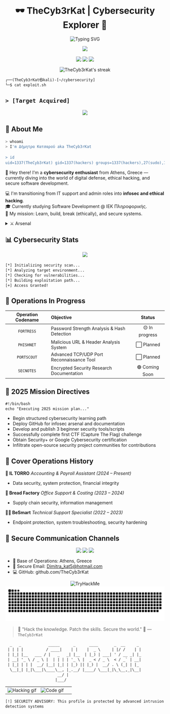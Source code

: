 <h1 align="center">🕶️ TheCyb3rKat | Cybersecurity Explorer 🐾</h1>

<p align="center">
  <img src="https://readme-typing-svg.demolab.com?font=Fira+Code&size=22&pause=1000&color=00F7FF&center=true&vCenter=true&multiline=true&width=600&lines=Aspiring+Cybersecurity+Engineer;Beginner+Ethical+Hacker+%F0%9F%92%BB;Learning+to+Secure+the+Digital+World+🔐" alt="Typing SVG" />
</p>

<div align="center">
  <img src="https://api.visitorbadge.io/api/visitors?path=TheCyb3rKat&label=VISITORS&labelColor=%23000000&countColor=%2300FFFF" />
</div>

<p align="center">
  <img src="https://img.shields.io/badge/OSINT-Specialist-blue?style=for-the-badge&logo=search&logoColor=white" />
  <img src="https://img.shields.io/badge/Cyber-Security-red?style=for-the-badge&logo=shield&logoColor=white" />
  <img src="https://img.shields.io/badge/Ethical-Hacker-success?style=for-the-badge&logo=kali-linux&logoColor=white" />
</p>

<div align="center">
  <img src="https://github-readme-streak-stats.herokuapp.com/?user=TheCyb3rKat&theme=blue-green" alt="TheCyb3rKat's streak" />
</div>

```
┌──(TheCyb3rKat㉿kali)-[~/cybersecurity]
└─$ cat exploit.sh
```

## `> [Target Acquired]`

<p align="center">
  <img src="https://raw.githubusercontent.com/Trilokia/Trilokia/379277808c61ef204768a61bbc5d25bc7798ccf1/bottom_header.svg" />
</p>

## 🧬 About Me

```bash
> whoami
> I'm Δήμητρα Κατσαρού aka TheCyb3rKat

> id
uid=1337(TheCyb3rKat) gid=1337(hackers) groups=1337(hackers),27(sudo),1000(security)
```

👋 Hey there! I'm a **cybersecurity enthusiast** from Athens, Greece — currently diving into the world of digital defense, ethical hacking, and secure software development.

💻 I'm transitioning from IT support and admin roles into **infosec and ethical hacking**.  
🎓 Currently studying Software Development @ ΙΕΚ Πληροφορικής.  
🧠 My mission: Learn, build, break (ethically), and secure systems.

<details>
<summary>⚔️ Arsenal</summary>

```yaml
languages:
  - C
  - C++
  - HTML
  - Python (learning)
  - Bash (basic)

cyber_arsenal:
  - Network Scanning & Enumeration
  - Password Security & Hash Analysis
  - Digital Threat Intelligence
  - Vulnerability Assessment

tools_of_trade:
  - Linux/Kali
  - Wireshark
  - Nmap & Masscan
  - Metasploit Framework
  - Burp Suite (learning)
  - OWASP ZAP
  - VS Code
  - OBS Studio

soft_skills:
  - Red Team Thinking
  - OSINT Collection
  - Fast Learning
  - Problem Solving
```
</details>

## 📊 Cybersecurity Stats

<div align="center">
  <img height="180em" src="https://github-readme-stats.vercel.app/api?username=TheCyb3rKat&show_icons=true&theme=blue-green&include_all_commits=true&count_private=true"/>
</div>

```
[*] Initializing security scan...
[*] Analyzing target environment...
[*] Checking for vulnerabilities...
[*] Building exploitation path...
[+] Access Granted!
```

## 🚧 Operations In Progress

| Operation Codename | Objective | Status |
|:------------:|:------------|:------:|
| `FORTRESS` | Password Strength Analysis & Hash Detection | 🟡 In progress |
| `PHISHNET` | Malicious URL & Header Analysis System | ⬜ Planned |
| `PORTSCOUT` | Advanced TCP/UDP Port Reconnaissance Tool | ⬜ Planned |
| `SECNOTES` | Encrypted Security Research Documentation | 🟢 Coming Soon |

## 🧭 2025 Mission Directives

```
#!/bin/bash
echo "Executing 2025 mission plan..."
```

* Begin structured cybersecurity learning path
* Deploy GitHub for infosec arsenal and documentation
* Develop and publish 3 beginner security tools/scripts
* Successfully complete first CTF (Capture The Flag) challenge
* Obtain Security+ or Google Cybersecurity certification
* Infiltrate open-source security project communities for contributions

## 💼 Cover Operations History

**💼 IL TORRO** *Accounting & Payroll Assistant (2024 – Present)*
* Data security, system protection, financial integrity

**💼 Bread Factory** *Office Support & Costing (2023 – 2024)*
* Supply chain security, information management

**🧑‍💻 BeSmart** *Technical Support Specialist (2022 – 2023)*
* Endpoint protection, system troubleshooting, security hardening

## 📡 Secure Communication Channels

<p align="center">
  <a href="mailto:Dimitra_kat5@hotmail.com"><img src="https://img.shields.io/badge/Email-Contact-blue?style=for-the-badge&logo=gmail&logoColor=white"></a>
  <a href="https://github.com/TheCyb3rKat"><img src="https://img.shields.io/badge/GitHub-Follow-success?style=for-the-badge&logo=github&logoColor=white"></a>
  <a href="#"><img src="https://img.shields.io/badge/HackTheBox-Coming_Soon-orange?style=for-the-badge&logo=hackthebox&logoColor=white"></a>
</p>

* 📍 Base of Operations: Athens, Greece
* 📧 Secure Email: Dimitra_kat5@hotmail.com
* 💻 GitHub: github.com/TheCyb3rKat

<div align="center">
  <img src="https://tryhackme-badges.s3.amazonaws.com/yourusername.png" alt="TryHackMe">
</div>

<div align="center">
  <img src="https://raw.githubusercontent.com/Platane/snk/output/github-contribution-grid-snake-dark.svg" alt="Snake animation" />
</div>

> 💬 "Hack the knowledge. Patch the skills. Secure the world." 🔐 — `TheCyb3rKat`

```
  _   _            _____      _      ____       _  __     _   
 | | | |          / ____|    | |    |  _ \     | |/ /    | |  
 | |_| |__   ___ / |   _   _| |__  | |_) | ___| ' / __ _| |_ 
 | __| '_ \ / _ \ |  | | | | '_ \ |  _ < / _ \  < / _` | __|
 | |_| | | |  __/ |__| |_| | |_) || |_) |  __/ . \ (_| | |_ 
  \__|_| |_|\___|\____\__, |_.__/ |____/ \___|_|\_\__,_|\__|
                       __/ |                                 
                      |___/                                  
```

<div align="center">
  <table>
    <tr>
      <td width="50%">
        <img src="https://media.giphy.com/media/l3vRmVv5P01I5NDAA/giphy.gif" alt="Hacking gif" width="100%">
      </td>
      <td width="50%">
        <img src="https://media.giphy.com/media/xT9IgzoKnwFNmISR8I/giphy.gif" alt="Code gif" width="100%">
      </td>
    </tr>
  </table>
</div>

```
[!] SECURITY ADVISORY: This profile is protected by advanced intrusion detection systems
```
